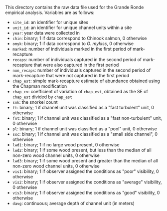 This directory contains the raw data file used for the Grande Ronde empirical analysis. Variables are as follows:

* `site_id`: an identifier for unique sites
* `unit_id`: an identifier for unique channel units within a site
* `year`: year data were collected in
* `chin`: binary; 1 if data correspond to Chinook salmon, 0 otherwise
* `omyk`: binary; 1 if data correspond to _O. mykiss_, 0 otherwise
* `marked`: number of individuals marked in the first period of mark-recapture
* `recaps`: number of individuals captured in the second period of mark-recapture that were also captured in the first period
* `non_recaps`: number of individuals captured in the second period of mark-recapture that were not captured in the first period
* `chap_est`: simple mark-recapture estimate of abundance obtained using the Chapman modification
* `chap_cv`: coefficient of variation of `chap_est`, obtained as the SE of `chap_est` divided by `chap_est`
* `snk`: the snorkel count
* `ft`: binary; 1 if channel unit was classified as a "fast turbulent" unit, 0 otherwise
* `fnt`: binary; 1 if channel unit was classified as a "fast non-turbulent" unit, 0 otherwise
* `pl`: binary; 1 if channel unit was classified as a "pool" unit, 0 otherwise
* `ssc`: binary; 1 if channel unit was classified as a "small side channel", 0 otherwise
* `lwd1`: binary; 1 if no large wood present, 0 otherwise
* `lwd2`: binary; 1 if some wood present, but less than the median of all non-zero wood channel units, 0 otherwise
* `lwd3`: binary; 1 if some wood present and greater than the median of all non-zero wood channel units, 0 otherwise
* `vis1`: binary; 1 if observer assigned the conditions as "poor" visibility, 0 otherwise
* `vis2`: binary; 1 if observer assigned the conditions as "average" visibility, 0 otherwise
* `vis3`: binary; 1 if observer assigned the conditions as "good" visibility, 0 otherwise
* `davg`: continuous; average depth of channel unit (in meters)